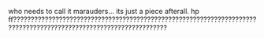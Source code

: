 who needs to call it marauders... its just a piece afterall.
hp ff??????????????????????????????????????????????????????????????????????????????????????????????????????????????????
